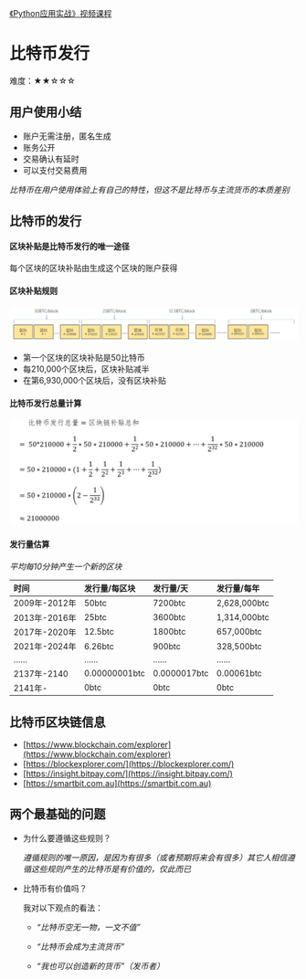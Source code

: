 [《Python应用实战》视频课程](https://study.163.com/course/courseMain.htm?courseId=1209533804&share=2&shareId=400000000624093)

# 比特币发行

难度：★★☆☆☆

## 用户使用小结

- 账户无需注册，匿名生成
- 账务公开
- 交易确认有延时
- 可以支付交易费用

*比特币在用户使用体验上有自己的特性，但这不是比特币与主流货币的本质差别*

## 比特币的发行

#### 区块补贴是比特币发行的唯一途径

  每个区块的区块补贴由生成这个区块的账户获得

#### 区块补贴规则

![subsidy](images/subsidy.JPG)

- 第一个区块的区块补贴是50比特币
- 每210,000个区块后，区块补贴减半
- 在第6,930,000个区块后，没有区块补贴

#### 比特币发行总量计算

![subsidy sum](images/subsidy_sum.JPG)

#### 发行量估算

*平均每10分钟产生一个新的区块*

|时间|发行量/每区块|发行量/天|发行量/每年|
| :----- | :----- | :----- | :----- |
|2009年-2012年|50btc|7200btc|2,628,000btc|
|2013年-2016年|25btc|3600btc|1,314,000btc|
|2017年-2020年|12.5btc|1800btc|657,000btc|
|2021年-2024年|6.26btc|900btc|328,500btc|
|……|……|……|……|
|2137年-2140|0.00000001btc|0.0000017btc|0.00061btc|
|2141年-|0btc|0btc|0btc|

## 比特币区块链信息

- [https://www.blockchain.com/explorer](https://www.blockchain.com/explorer)
- [https://blockexplorer.com/](https://blockexplorer.com/)
- [https://insight.bitpay.com/](https://insight.bitpay.com/)
- [https://smartbit.com.au](https://smartbit.com.au)

## 两个最基础的问题

- 为什么要遵循这些规则？

  *遵循规则的唯一原因，是因为有很多（或者预期将来会有很多）其它人相信遵循这些规则产生的比特币是有价值的，仅此而已*

- 比特币有价值吗？

  我对以下观点的看法：

    + *“比特币空无一物，一文不值”*

    + *“比特币会成为主流货币”*

    + *“我也可以创造新的货币”（发币者）*
